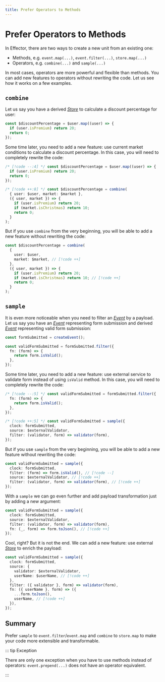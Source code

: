 ```yaml
---
title: Prefer Operators to Methods
---
```


# Prefer Operators to Methods

In Effector, there are two ways to create a new unit from an existing one:

- Methods, e.g. `event.map(...)`, `event.filter(...)`, `store.map(...)`
- Operators, e.g. `combine(...)` and `sample(...)`

In most cases, operators are more powerful and flexible than methods. You can add new features to operators without rewriting the code. Let us see how it works on a few examples.

## `combine`

Let us say you have a derived [_Store_](https://effector.dev/docs/api/effector/store) to calculate a discount percentage for user:

```ts
const $discountPercentage = $user.map((user) => {
  if (user.isPremium) return 20;
  return 0;
});
```

Some time later, you need to add a new feature: use current market conditions to calculate a discount percentage. In this case, you will need to completely rewrite the code:

```ts
/* [!code --:4] */ const $discountPercentage = $user.map((user) => {
  if (user.isPremium) return 20;
  return 0;
});

/* [!code ++:8] */ const $discountPercentage = combine(
  { user: $user, market: $market },
  ({ user, market }) => {
    if (user.isPremium) return 20;
    if (market.isChristmas) return 10;
    return 0;
  }
);
```

But if you use `combine` from the very beginning, you will be able to add a new feature without rewriting the code:

```ts
const $discountPercentage = combine(
  {
    user: $user,
    market: $market, // [!code ++]
  },
  ({ user, market }) => {
    if (user.isPremium) return 20;
    if (market.isChristmas) return 10; // [!code ++]
    return 0;
  }
);
```

## `sample`

It is even more noticeable when you need to filter an [_Event_](https://effector.dev/docs/api/effector/event) by a payload. Let us say you have an [_Event_](https://effector.dev/docs/api/effector/event) representing form submission and derived [_Event_](https://effector.dev/docs/api/effector/event) representing valid form submission:

```ts
const formSubmitted = createEvent();

const validFormSubmitted = formSubmitted.filter({
  fn: (form) => {
    return form.isValid();
  },
});
```

Some time later, you need to add a new feature: use external service to validate form instead of using `isValid` method. In this case, you will need to completely rewrite the code:

```ts
/* [!code --:5] */ const validFormSubmitted = formSubmitted.filter({
  fn: (form) => {
    return form.isValid();
  },
});

/* [!code ++:5] */ const validFormSubmitted = sample({
  clock: formSubmitted,
  source: $externalValidator,
  filter: (validator, form) => validator(form),
});
```

But if you use `sample` from the very beginning, you will be able to add a new feature without rewriting the code:

```ts
const validFormSubmitted = sample({
  clock: formSubmitted,
  filter: (form) => form.isValid(), // [!code --]
  source: $externalValidator, // [!code ++]
  filter: (validator, form) => validator(form), // [!code ++]
});
```

With a `sample` we can go even further and add payload transformation just by adding a new argument:

```ts
const validFormSubmitted = sample({
  clock: formSubmitted,
  source: $externalValidator,
  filter: (validator, form) => validator(form),
  fn: (_, form) => form.toJson(), // [!code ++]
});
```

Cool, right? But it is not the end. We can add a new feature: use external [_Store_](https://effector.dev/docs/api/effector/store) to enrich the payload:

```ts
const validFormSubmitted = sample({
  clock: formSubmitted,
  source: {
    validator: $externalValidator,
    userName: $userName, // [!code ++]
  },
  filter: ({ validator }, form) => validator(form),
  fn: ({ userName }, form) => ({
    ...form.toJson(),
    userName, // [!code ++]
  }),
});
```

## Summary

Prefer `sample` to `event.filter`/`event.map` and `combine` to `store.map` to make your code more extensible and transformable.

::: tip Exception

There are only one exception when you have to use methods instead of operators: `event.prepend(...)` does not have an operator equivalent.

:::
